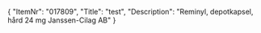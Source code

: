 {
  "ItemNr": "017809",
  "Title": "test",
  "Description": "Reminyl, depotkapsel, hård 24 mg Janssen-Cilag AB"
}